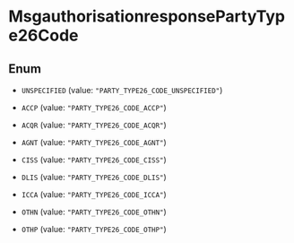 

# MsgauthorisationresponsePartyType26Code

## Enum


* `UNSPECIFIED` (value: `"PARTY_TYPE26_CODE_UNSPECIFIED"`)

* `ACCP` (value: `"PARTY_TYPE26_CODE_ACCP"`)

* `ACQR` (value: `"PARTY_TYPE26_CODE_ACQR"`)

* `AGNT` (value: `"PARTY_TYPE26_CODE_AGNT"`)

* `CISS` (value: `"PARTY_TYPE26_CODE_CISS"`)

* `DLIS` (value: `"PARTY_TYPE26_CODE_DLIS"`)

* `ICCA` (value: `"PARTY_TYPE26_CODE_ICCA"`)

* `OTHN` (value: `"PARTY_TYPE26_CODE_OTHN"`)

* `OTHP` (value: `"PARTY_TYPE26_CODE_OTHP"`)



